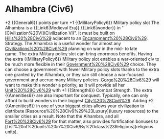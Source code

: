 # Alhambra (Civ6)

+2 {{General6}} points per turn 
+1 {{MilitaryPolicy6}} Military policy slot
The Alhambra is a {{Link6|Medieval Era}} {{Link6|wonder}} in "[Civilization%20VI](Civilization VI)". It must be built on [Hills%20%28Civ6%29](Hills) adjacent to an [Encampment%20%28Civ6%29](Encampment).
Strategy.
The Alhambra is a useful wonder for almost any [Civilizations%20%28Civ6%29](civilization) planning on war in the mid- to late game. The extra Military policy slot can bring enormous benefits.
Having the extra {{MilitaryPolicy6}} Military policy slot enables a war-oriented civ to be much more flexible in their [Government%20%28Civ6%29](government) choice. They can choose a government with fewer Military policy slots thanks to the extra one granted by the Alhambra, or they can still choose a war-focused government and accrue many Military policies. [Gorgo%20%28Civ6%29](Gorgo) will want to make this wonder a priority, as it will provide all her [Unit%20%28Civ6%29](units) with +1 {{Strength6}} Combat Strength.
The extra {{Amenities6}} are also important for conquest. Typically, one can only afford to build wonders in their biggest [City%20%28Civ6%29](cities). Adding +2 {{Amenities6}} in one of your biggest cities allows your civilization to distribute [Resource%20%28Civ6%29%23Luxury](luxury resources) to the smaller cities as a result.
Note that the Alhambra, and all [Fort%20%28Civ6%29](Forts) for that matter, also provides fortification bonuses to [List%20of%20units%20in%20Civ6/By%20class%23Religious](religious units).